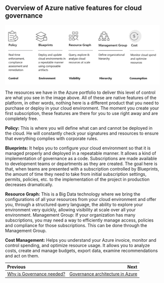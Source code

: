 ## Overview of Azure native features for cloud governance

![native tools](../images/overview-native-tools.png)

The resources we have in the Azure portfolio to deliver this level of control are what you see in the image above. All of these are native features of the platform, in other words, nothing here is a different product that you need to purchase or deploy in your cloud environment. The moment you create your first subscription, these features are there for you to use right away and are completely free.

**Policy:** This is where you will define what can and cannot be deployed in the cloud. He will constantly check your signatures and resources to ensure that everything complies with corporate rules.

**Blueprints:** It helps you to configure your cloud environment so that it is managed properly and deployed in a repeatable manner. It allows a kind of implementation of governance as a code. Subscriptions are made available to development teams or departments as they are created. The goal here is that, when teams are presented with a subscription controlled by Blueprints, the amount of time they need to take from initial subscription settings, permits, policies, etc. to the implementation of the project in production decreases dramatically.

**Resource Graph:** This is a Big Data technology where we bring the configurations of all your resources from your cloud environment and offer you, through a structured query language, the ability to explore your environment very quickly, allowing visibility at scale over all your environment.
Management Group: If your organization has many subscriptions, you may need a way to efficiently manage access, policies and compliance for those subscriptions. This can be done through the Management Group.

**Cost Management:** Helps you understand your Azure invoice, monitor and control spending, and optimize resource usage. It allows you to analyze costs, create and manage budgets, export data, examine recommendations and act on them.

Previous| Next | 
:----- |-----:
[Why is Governance needed?](https://github.com/ricmmartins/azure-governance-made-simple/blob/main/guide/governance-needed.md)  | [Governance architecture in Azure](https://github.com/ricmmartins/azure-governance-made-simple/blob/main/guide/governance-architecture.md)
